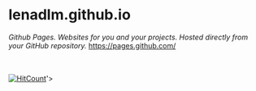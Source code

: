 # lenadlm.github.io
*Github Pages. Websites for you and your projects. Hosted directly from your GitHub repository.*
https://pages.github.com/

<br><br>
[![HitCount](https://hits.dwyl.com/lenadlm/lenadlm.github.io.svg)](https://hits.dwyl.com/lenadlm/lenadlm.github.io)'>
